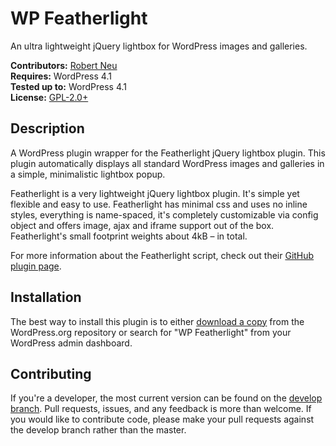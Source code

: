 # WP Featherlight

An ultra lightweight jQuery lightbox for WordPress images and galleries.

__Contributors:__ [Robert Neu](https://github.com/robneu)  
__Requires:__ WordPress 4.1  
__Tested up to:__ WordPress 4.1  
__License:__ [GPL-2.0+](http://www.gnu.org/licenses/gpl-2.0.html)  

## Description ##

A WordPress plugin wrapper for the Featherlight jQuery lightbox plugin. This plugin automatically displays all standard WordPress images and galleries in a simple, minimalistic lightbox popup.

Featherlight is a very lightweight jQuery lightbox plugin. It's simple yet flexible and easy to use. Featherlight has minimal css and uses no inline styles, everything is name-spaced, it's completely customizable via config object and offers image, ajax and iframe support out of the box. Featherlight's small footprint weights about 4kB – in total.

For more information about the Featherlight script, check out their [GitHub plugin page](http://noelboss.github.io/featherlight/).

## Installation ##

The best way to install this plugin is to either [download a copy](https://wordpress.org/plugins/wp-featherlight/) from the WordPress.org repository or search for "WP Featherlight" from your WordPress admin dashboard.

## Contributing ##

If you're a developer, the most current version can be found on the [develop branch](https://github.com/wpsitecare/wp-featherlight/tree/develop). Pull requests, issues, and any feedback is more than welcome. If you would like to contribute code, please make your pull requests against the develop branch rather than the master.
